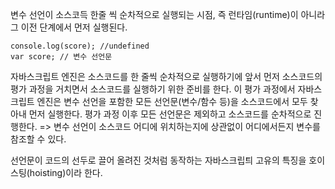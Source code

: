 변수 선언이 소스코득 한줄 씩 순차적으로 실행되는 시점, 즉 런타임(runtime)이 아니라 그 이전 단계에서 먼저 실행된다.

```
console.log(score); //undefined
var score; // 변수 선언문
```

자바스크립트 엔진은 소스코드를 한 줄씩 순차적으로 실행하기에 앞서 먼저 소스코드의 평가 과정을 거치면서 소스코드를 실행하기 위한 준비를 한다.
이 평가 과정에서 자바스크립트 엔진은 변수 선언을 포함한 모든 선언문(변수/함수 등)을 소스코드에서 모두 찾아내 먼저 실행한다.
평가 과정 이후 모든 선언문은 제외하고 소스코드를 순차적으로 진행한다.
=> 변수 선언이 소스코드 어디에 위치하는지에 상관없이 어디에서든지 변수를 참조할 수 있다.

선언문이 코드의 선두로 끌어 올려진 것처럼 동작하는 자바스크립틔 고유의 특징을 호이스팅(hoisting)이라 한다.